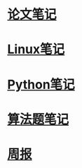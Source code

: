 # [论文笔记](paper-note)

# [Linux笔记](Linux-note)

# [Python笔记](python-note)

# [算法题笔记](algorithm-note)

# [周报](work-note)

